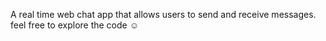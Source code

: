 A real time web chat app that allows users to send and receive messages. feel free to explore the code ☺️ 
